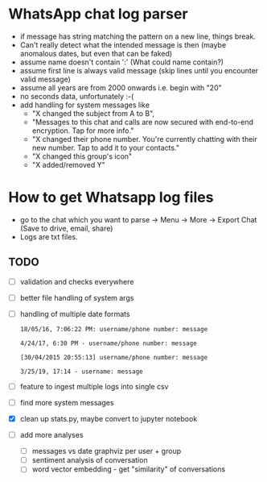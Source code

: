 # WhatsApp chat log parser

- if message has string matching the pattern on a new line, things break.
- Can't really detect what the intended message is then (maybe anomalous dates, but even that can be faked)
- assume name doesn't contain ':' (What could name contain?)
- assume first line is always valid message (skip lines until you encounter valid message)
- assume all years are from 2000 onwards i.e. begin with "20"
- no seconds data, unfortunately :-(
- add handling for system messages like 
    - "X changed the subject from A to B", 
    - "Messages to this chat and calls are now secured with end-to-end encryption. Tap for more info."
    - "X changed their phone number. You're currently chatting with their new number. Tap to add it to your contacts."
    - "X changed this group's icon"
    - "X added/removed Y"

# How to get Whatsapp log files

- go to the chat which you want to parse -> Menu -> More -> Export Chat (Save to drive, email, share)
- Logs are txt files. 

## TODO
- [ ] validation and checks everywhere
- [ ] better file handling of system args
- [ ] handling of multiple date formats

    `18/05/16, 7:06:22 PM: ‪username/phone number: message`

    `4/24/17, 6:30 PM - username/phone number: message`

    `[30/04/2015 20:55:13] username/phone number: message`

    `3/25/19, 17:14 - username: message`
    
- [ ] feature to ingest multiple logs into single csv
- [ ] find more system messages
- [x] clean up stats.py, maybe convert to jupyter notebook
- [ ] add more analyses
    - [ ] messages vs date graphviz per user + group
    - [ ] sentiment analysis of conversation
    - [ ] word vector embedding - get "similarity" of conversations
